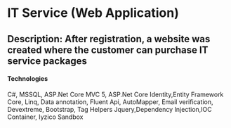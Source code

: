 # IT Service (Web Application)

## Description: After registration, a website was created where the customer can purchase IT service packages

####  Technologies

C#, MSSQL, ASP.Net Core MVC 5, ASP.Net Core Identity,Entity
Framework Core, Linq, Data annotation, Fluent Api, AutoMapper, Email verification, Devextreme, Bootstrap, Tag Helpers Jquery,Dependency
Injection,IOC Container, Iyzico Sandbox

